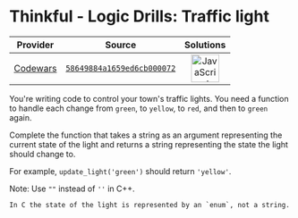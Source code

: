 [_metadata_:generated]: - "true"

# Thinkful - Logic Drills: Traffic light

<!-- INFO TABLE BEGIN -->

| Provider                                        | Source                                                                               | Solutions                                                                                                                                                    |
| :---------------------------------------------: | :----------------------------------------------------------------------------------: | :----------------------------------------------------------------------------------------------------------------------------------------------------------: |
| [Codewars](../../../docs/providers/Codewars.md) | [`58649884a1659ed6cb000072`](https://www.codewars.com/kata/58649884a1659ed6cb000072) | [<img src="https://res.cloudinary.com/rascaltwo/image/upload/v1631924076/javascript_ehszr7.svg" alt="JavaScript" title="JavaScript" width="50" />](solve.js) |

<!-- INFO TABLE END -->

You're writing code to control your town's traffic lights. You need a function to handle each change from `green`, to `yellow`, to `red`, and then to `green` again. 

Complete the function that takes a string as an argument representing the current state of the light and returns a string representing the state the light should change to.

For example, `update_light('green')` should return `'yellow'`.

Note: Use `""` instead of `''` in C++.

```if:c
In C the state of the light is represented by an `enum`, not a string.
```
